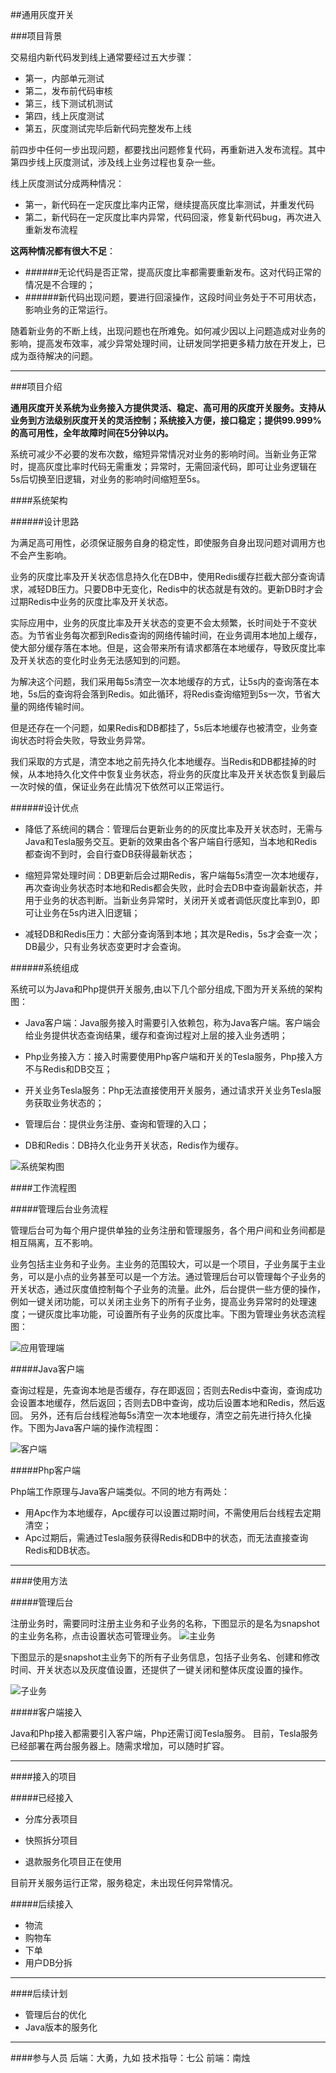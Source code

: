 ##通用灰度开关

###项目背景

   交易组内新代码发到线上通常要经过五大步骤：

* 第一，内部单元测试
* 第二，发布前代码审核
* 第三，线下测试机测试
* 第四，线上灰度测试
* 第五，灰度测试完毕后新代码完整发布上线
	
前四步中任何一步出现问题，都要找出问题修复代码，再重新进入发布流程。其中第四步线上灰度测试，涉及线上业务过程也复杂一些。


线上灰度测试分成两种情况：

* 第一，新代码在一定灰度比率内正常，继续提高灰度比率测试，并重发代码
* 第二，新代码在一定灰度比率内异常，代码回滚，修复新代码bug，再次进入重新发布流程


**这两种情况都有很大不足**：

* ######无论代码是否正常，提高灰度比率都需要重新发布。这对代码正常的情况是不合理的；
* ######新代码出现问题，要进行回滚操作，这段时间业务处于不可用状态，影响业务的正常运行。

随着新业务的不断上线，出现问题也在所难免。如何减少因以上问题造成对业务的影响，提高发布效率，减少异常处理时间，让研发同学把更多精力放在开发上，已成为亟待解决的问题。

- - -

###项目介绍



**通用灰度开关系统为业务接入方提供灵活、稳定、高可用的灰度开关服务。支持从业务到方法级别灰度开关的灵活控制；系统接入方便，接口稳定；提供99.999%的高可用性，全年故障时间在5分钟以内。**

系统可减少不必要的发布次数，缩短异常情况对业务的影响时间。当新业务正常时，提高灰度比率时代码无需重发；异常时，无需回滚代码，即可让业务逻辑在5s后切换至旧逻辑，对业务的影响时间缩短至5s。



####系统架构


######设计思路

为满足高可用性，必须保证服务自身的稳定性，即使服务自身出现问题对调用方也不会产生影响。

业务的灰度比率及开关状态信息持久化在DB中，使用Redis缓存拦截大部分查询请求，减轻DB压力。只要DB中无变化，Redis中的状态就是有效的。更新DB时才会过期Redis中业务的灰度比率及开关状态。

实际应用中，业务的灰度比率及开关状态的变更不会太频繁，长时间处于不变状态。为节省业务每次都到Redis查询的网络传输时间，在业务调用本地加上缓存，使大部分缓存落在本地。但是，这会带来所有请求都落在本地缓存，导致灰度比率及开关状态的变化时业务无法感知到的问题。

为解决这个问题，我们采用每5s清空一次本地缓存的方式，让5s内的查询落在本地，5s后的查询将会落到Redis。如此循环，将Redis查询缩短到5s一次，节省大量的网络传输时间。

但是还存在一个问题，如果Redis和DB都挂了，5s后本地缓存也被清空，业务查询状态时将会失败，导致业务异常。

我们采取的方式是，清空本地之前先持久化本地缓存。当Redis和DB都挂掉的时候，从本地持久化文件中恢复业务状态，将业务的灰度比率及开关状态恢复到最后一次时候的值，保证业务在此情况下依然可以正常运行。

######设计优点

* 降低了系统间的耦合：管理后台更新业务的的灰度比率及开关状态时，无需与Java和Tesla服务交互。更新的效果由各个客户端自行感知，当本地和Redis都查询不到时，会自行查DB获得最新状态；

* 缩短异常处理时间：DB更新后会过期Redis，客户端每5s清空一次本地缓存，再次查询业务状态时本地和Redis都会失败，此时会去DB中查询最新状态，并用于业务的状态判断。当新业务异常时，关闭开关或者调低灰度比率到0，即可让业务在5s内进入旧逻辑；

* 减轻DB和Redis压力：大部分查询落到本地；其次是Redis，5s才会查一次；DB最少，只有业务状态变更时才会查询。

######系统组成

系统可以为Java和Php提供开关服务,由以下几个部分组成,下图为开关系统的架构图：

* Java客户端：Java服务接入时需要引入依赖包，称为Java客户端。客户端会给业务提供状态查询结果，缓存和查询过程对上层的接入业务透明；

* Php业务接入方：接入时需要使用Php客户端和开关的Tesla服务，Php接入方不与Redis和DB交互；

* 开关业务Tesla服务：Php无法直接使用开关服务，通过请求开关业务Tesla服务获取业务状态的；

* 管理后台：提供业务注册、查询和管理的入口；

* DB和Redis：DB持久化业务开关状态，Redis作为缓存。


![系统架构图](./pic/architecture.png)



####工作流程图

#####管理后台业务流程

管理后台可为每个用户提供单独的业务注册和管理服务，各个用户间和业务间都是相互隔离，互不影响。

业务包括主业务和子业务。主业务的范围较大，可以是一个项目，子业务属于主业务，可以是小点的业务甚至可以是一个方法。通过管理后台可以管理每个子业务的开关状态，通过灰度值控制每个子业务的流量。此外，后台提供一些方便的操作，例如一键关闭功能，可以关闭主业务下的所有子业务，提高业务异常时的处理速度；一键灰度比率功能，可设置所有子业务的灰度比率。下图为管理业务状态流程图：

![应用管理端](./pic/management.png)


#####Java客户端

查询过程是，先查询本地是否缓存，存在即返回；否则去Redis中查询，查询成功会设置本地缓存，然后返回；否则去DB中查询，成功后设置本地和Redis，然后返回。
另外，还有后台线程池每5s清空一次本地缓存，清空之前先进行持久化操作。下图为Java客户端的操作流程图：


![客户端](./pic/client.png)


#####Php客户端

Php端工作原理与Java客户端类似。不同的地方有两处：

* 用Apc作为本地缓存，Apc缓存可以设置过期时间，不需使用后台线程去定期清空；
* Apc过期后，需通过Tesla服务获得Redis和DB中的状态，而无法直接查询Redis和DB状态。

- - -

####使用方法

#####管理后台

注册业务时，需要同时注册主业务和子业务的名称，下图显示的是名为snapshot的主业务名称，点击设置状态可管理业务。
![主业务](./pic/mainbiz.png)


下图显示的是snapshot主业务下的所有子业务信息，包括子业务名、创建和修改时间、开关状态以及灰度值设置，还提供了一键关闭和整体灰度设置的操作。

![子业务](./pic/subbiz.png)

#####客户端接入

Java和Php接入都需要引入客户端，Php还需订阅Tesla服务。
目前，Tesla服务已经部署在两台服务器上。随需求增加，可以随时扩容。

- - -

####接入的项目

#####已经接入

* 分库分表项目

* 快照拆分项目
 
* 退款服务化项目正在使用

目前开关服务运行正常，服务稳定，未出现任何异常情况。

#####后续接入

* 物流
* 购物车
* 下单
* 用户DB分拆

- - -

####后续计划

* 管理后台的优化
* Java版本的服务化

- - -


####参与人员
	后端：大勇，九如
	技术指导：七公
	前端：南烛








